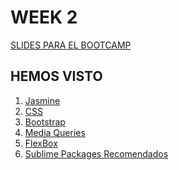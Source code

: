 <h1>WEEK 2</h1>

<a href="https://skylabcoders.github.io/bootcamp-julio2017/?full#html5">SLIDES PARA EL BOOTCAMP</a>

<h2>HEMOS VISTO</h2>

<ol>
    <li><a href="https://github.com/jovihu10/skylab_bootcamp2017/tree/master/COURSE/week2/jasmine">Jasmine</a></li>
    <li><a href="https://github.com/jovihu10/skylab_bootcamp2017/blob/master/COURSE/week2/css">CSS</a></li>
    <li><a href="https://github.com/jovihu10/skylab_bootcamp2017/blob/master/COURSE/week2/bootstrap">Bootstrap</a></li>
    <li><a href="https://github.com/jovihu10/skylab_bootcamp2017/blob/master/COURSE/week2/mediaqueries">Media Queries</a></li>
    <li><a href="https://github.com/jovihu10/skylab_bootcamp2017/blob/master/COURSE/week2/flexbox">FlexBox</a></li>
    <li><a href="https://github.com/jovihu10/skylab_bootcamp2017/blob/master/COURSE/week2/sublimePackages">Sublime Packages Recomendados</a></li>
</ol>